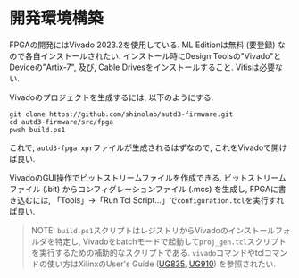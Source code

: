 # 開発環境構築

FPGAの開発にはVivado 2023.2を使用している.
ML Editionは無料 (要登録) なので各自インストールされたい.
インストール時にDesign Toolsの"Vivado"とDeviceの"Artix-7", 及び, Cable Drivesをインストールすること.
Vitisは必要ない.

Vivadoのプロジェクトを生成するには, 以下のようにする.
```
git clone https://github.com/shinolab/autd3-firmware.git
cd autd3-firmware/src/fpga
pwsh build.ps1
```
これで, `autd3-fpga.xpr`ファイルが生成されるはずなので, これをVivadoで開けば良い.

VivadoのGUI操作でビットストリームファイルを作成できる.
ビットストリームファイル (.bit) からコンフィグレーションファイル (.mcs) を生成し, FPGAに書き込むには, 「Tools」→「Run Tcl Script...」で`configuration.tcl`を実行すれば良い.

> NOTE: `build.ps1`スクリプトはレジストリからVivadoのインストールフォルダを特定し, Vivadoをbatchモードで起動して`proj_gen.tcl`スクリプトを実行するための補助的なスクリプトである.
> `vivado`コマンドやtclコマンドの使い方はXilinxのUser's Guide ([UG835](https://docs.amd.com/r/en-US/ug835-vivado-tcl-commands), [UG910](https://docs.amd.com/r/en-US/ug910-vivado-getting-started)) を参照されたい.
